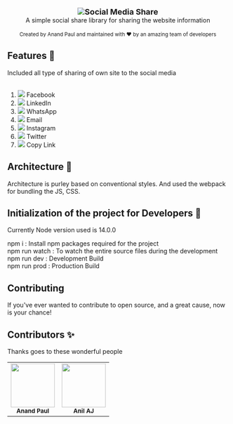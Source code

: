<div align="center"><img src="https://img.icons8.com/color/48/000000/share.png"/><strong style="font-size:18px;">Social Media Share</strong></div>
<div align="center">A simple social share library for sharing the website information</div>
<br />
<div align="center">
  <sub>Created by Anand Paul and maintained with ❤️ by an amazing team of developers</sub>
</div>

## Features 📢

Included all type of sharing of own site to the social media<br /><br />
1. <img src="https://img.icons8.com/color/48/000000/facebook-new.png"/> Facebook<br />
2. <img src="https://img.icons8.com/color/48/000000/linkedin.png"/> LinkedIn<br />
3. <img src="https://img.icons8.com/color/48/000000/whatsapp.png"/> WhatsApp<br />
4. <img src="https://img.icons8.com/color/48/000000/send.png"/> Email<br />
5. <img src="https://img.icons8.com/color/48/000000/instagram-new.png"/> Instagram<br />
6. <img src="https://img.icons8.com/color/48/000000/twitter.png"/> Twitter<br />
7. <img src="https://img.icons8.com/color/48/000000/link.png"/> Copy Link

## Architecture 🔧

Architecture is purley based on conventional styles. And used the webpack for bundling the JS, CSS.

## Initialization of the project for Developers 📖

Currently Node version used is 14.0.0

npm i : Install npm packages required for the project<br />
npm run watch : To watch the entire source files during the development<br />
npm run dev : Development Build<br />
npm run prod : Production Build

## Contributing
If you've ever wanted to contribute to open source, and a great cause, now is your chance!

## Contributors ✨
Thanks goes to these wonderful people
<table>
    <tr>
        <td align="center">
            <img src="https://avatars3.githubusercontent.com/u/20293629?v=3" width="100px;" alt=""/><br />
            <sub><b>Anand Paul</b></sub>
        </td>
        <td align="center">
            <img src="https://avatars2.githubusercontent.com/u/42103978?v=3" width="100px;" alt=""/><br />
            <sub><b>Anil AJ</b></sub>
        </td>
    </tr>
</table>
